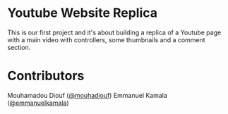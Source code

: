 # Youtube Website Replica 
This is our first project and it's about building a replica of a Youtube page with a main video with controllers, some thumbnails and a comment section.
# Contributors
Mouhamadou Diouf (<a href="https://github.com/MouhaDiouf">@mouhadiouf</a>)
Emmanuel Kamala (<a href="https://github.com/emmanuelkamala">@emmanuelkamala</a>)

